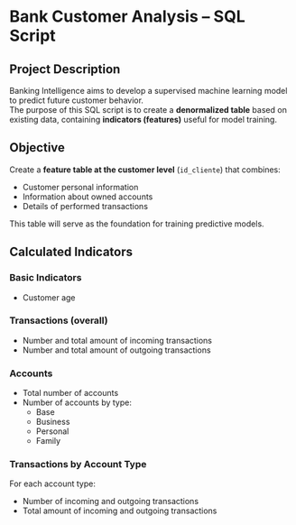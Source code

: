 # Bank Customer Analysis – SQL Script

## Project Description  
Banking Intelligence aims to develop a supervised machine learning model to predict future customer behavior.  
The purpose of this SQL script is to create a **denormalized table** based on existing data, containing **indicators (features)** useful for model training.

## Objective  
Create a **feature table at the customer level** (`id_cliente`) that combines:

- Customer personal information  
- Information about owned accounts  
- Details of performed transactions  

This table will serve as the foundation for training predictive models.

## Calculated Indicators  

### Basic Indicators  
- Customer age  

### Transactions (overall)  
- Number and total amount of incoming transactions  
- Number and total amount of outgoing transactions  

### Accounts  
- Total number of accounts  
- Number of accounts by type:  
  - Base  
  - Business  
  - Personal  
  - Family  

### Transactions by Account Type  
For each account type:
- Number of incoming and outgoing transactions  
- Total amount of incoming and outgoing transactions  
